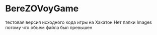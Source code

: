 # BereZOVoyGame
тестовая версия исходного кода игры на Хакатон
Нет папки Images потому что объем файла был превышен
